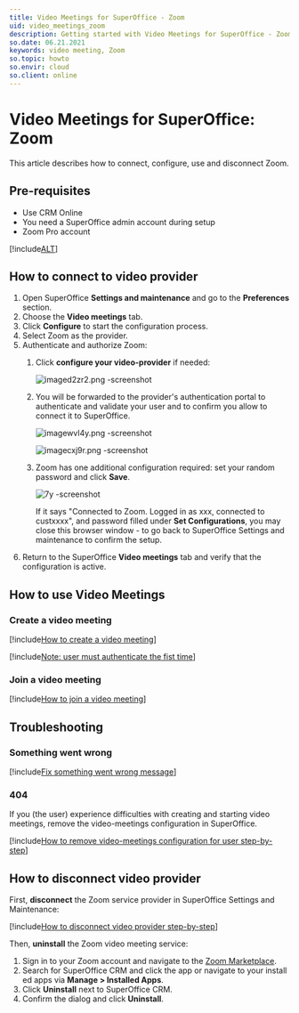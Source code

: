 ```yaml
---
title: Video Meetings for SuperOffice - Zoom
uid: video_meetings_zoom
description: Getting started with Video Meetings for SuperOffice - Zoom
so.date: 06.21.2021
keywords: video meeting, Zoom
so.topic: howto
so.envir: cloud
so.client: online
---
```

# Video Meetings for SuperOffice: Zoom

This article describes how to connect, configure, use and disconnect Zoom.

## Pre-requisites

* Use CRM Online
* You need a SuperOffice admin account during setup
* Zoom Pro account

[!include[ALT](../includes/req-email-config.md)]

## How to connect to video provider

1. Open SuperOffice **Settings and maintenance** and go to the **Preferences** section.
2. Choose the **Video meetings** tab.
3. Click **Configure** to start the configuration process.
4. Select Zoom as the provider.
5. Authenticate and authorize Zoom:
    1. Click **configure your video-provider** if needed:

        ![imaged2zr2.png -screenshot][img1]

    2. You will be forwarded to the provider's authentication portal to authenticate and validate your user and to confirm you allow to connect it to SuperOffice.

        ![imagewvl4y.png -screenshot][img2]

        ![imagecxj9r.png -screenshot][img3]

    3. Zoom has one additional configuration required: set your random password and click **Save**.

        ![7y -screenshot][img4]

        If it says "Connected to Zoom. Logged in as xxx, connected to custxxxx", and password filled under **Set Configurations**, you may close this browser window - to go back to SuperOffice Settings and maintenance to confirm the setup.
6. Return to the SuperOffice **Video meetings** tab and verify that the configuration is active.

## How to use Video Meetings

### Create a video meeting

[!include[How to create a video meeting](../includes/create-steps.md)]

[!include[Note: user must authenticate the fist time](../includes/note-firsttime-auth-user.md)]

### Join a video meeting

[!include[How to join a video meeting](../includes/join-options.md)]

## Troubleshooting

### Something went wrong

[!include[Fix something went wrong message](../includes/something-went-wrong.md)]

### 404

If you (the user) experience difficulties with creating and starting video meetings, remove the video-meetings configuration in SuperOffice.

[!include[How to remove video-meetings configuration for user step-by-step](../includes/re-auth-steps.md)]

## How to disconnect video provider

First, **disconnect** the Zoom service provider in SuperOffice Settings and Maintenance:

[!include[How to disconnect video provider step-by-step](../includes/disconnect-provider-steps.md)]

Then, **uninstall** the Zoom video meeting service:

1. Sign in to your Zoom account and navigate to the [Zoom Marketplace][4].
2. Search for SuperOffice CRM and click the app or navigate to your installed apps via **Manage > Installed Apps**.
3. Click **Uninstall** next to SuperOffice CRM.
4. Confirm the dialog and click **Uninstall**.

<!-- Referenced links -->
[1]: https://meetings.superoffice.com/meet/DisconnectUser
[4]: http://marketplace.zoom.us/

<!-- Referenced images -->
[img1]: media/imaged2zr2.png
[img2]: media/imagewvl4y.png
[img3]: media/imagecxj9r.png
[img4]: media/image7yqg.png
